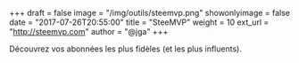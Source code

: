 +++
draft = false
image = "/img/outils/steemvp.png"
showonlyimage = false
date = "2017-07-26T20:55:00"
title = "SteeMVP"
weight = 10
ext_url = "http://steemvp.com"
author = "@jga"
+++

Découvrez vos abonnées les plus fidèles (et les plus influents).

<!--more-->
